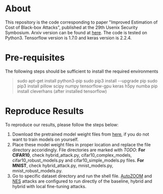 # About
This repository is the code corresponding to paper "Improved Estimation of Cost of Black-box Attacks", published at the 29th Usenix Security Symbosium. Arxiv version can be found at [here](http://www.cs.virginia.edu/~evans/). The code is tested on Python3. Tensorflow version is 1.7.0 and keras version is 2.2.4.

# Pre-requisites
The following steps should be sufficient to install the required environments
> sudo apt-get install python3-pip
> sudo pip3 install --upgrade pip
> sudo pip3 install pillow scipy numpy tensorflow-gpu keras h5py numba
> pip install cleverhans (after installed tensorflow)

# Reproduce Results
To reproduce our results, please follow the steps below:
1. Download the pretrained model weight files from [here](https://www.dropbox.com/sh/gdipubr7rp0d8qv/AADPgrs4ZGfOl4ob_dXmYsFla?dl=0), if you do not want to train models on yourself. 
2. Place these model weight files in proper location and replace the file directory accoridingly. File directories are marked with *TODO*: **For CIFAR10**, check hybrid_attack.py, cifar10_complex_models, cifar10_robust_models.py and cifar10_simple_models.py files. **For MNIST**, check hybrid_attack.py, mnist_models.py, mnist_robust_models.py.
3. Go to specific dataset directory and run the shell file. [AutoZOOM](https://github.com/IBM/Autozoom-Attack) and [NES](https://github.com/labsix/limited-blackbox-attacks) attacks are configured to run directly of the baseline, hybrid and hybrid with local fine-tuning attacks. 
